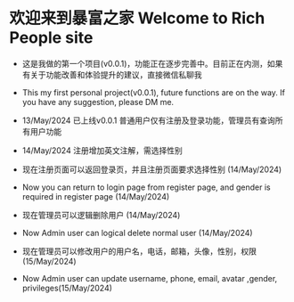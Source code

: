 # 欢迎来到暴富之家 Welcome to Rich People site

- 这是我做的第一个项目(v0.0.1)，功能正在逐步完善中。目前正在内测，如果有关于功能改善和体验提升的建议，直接微信私聊我
- This my first personal project(v0.0.1), future functions are on the way. If you have any suggestion, please DM me.

- 13/May/2024 已上线v0.0.1 普通用户仅有注册及登录功能，管理员有查询所有用户功能
- 14/May/2024 注册增加英文注解，需选择性别
- 现在注册页面可以返回登录页，并且注册页面要求选择性别 (14/May/2024)
- Now you can return to login page from register page, and gender is required in register page (14/May/2024)
- 现在管理员可以逻辑删除用户 (14/May/2024)
- Now Admin user can logical delete normal user (14/May/2024)
- 现在管理员可以修改用户的用户名，电话，邮箱，头像，性别，权限 (15/May/2024)
- Now Admin user can update username, phone, email, avatar ,gender, privileges(15/May/2024)
